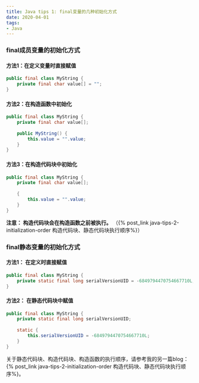 ```yaml
---
title: Java tips 1: final变量的几种初始化方式
date: 2020-04-01
tags:
- Java
---
```


### final成员变量的初始化方式
#### 方法1：在定义变量时直接赋值
```java
public final class MyString {
    private final char value[] = "";
}
```
#### 方法2：在构造函数中初始化
```java
public final class MyString {
    private final char value[];
    
    public MyString() {
        this.value = "".value;
    }
}
```

#### 方法3：在构造代码块中初始化
```java
public final class MyString {
    private final char value[];
    
    {
        this.value = "".value;
    }
}
```
**注意： 构造代码块会在构造函数之前被执行。** （{% post_link java-tips-2-initialization-order 构造代码块、静态代码块执行顺序%}）

### final静态变量的初始化方式
#### 方法1： 在定义时直接赋值
```java
public final class MyString {
    private static final long serialVersionUID = -6849794470754667710L;
}
```
#### 方法2： 在静态代码块中赋值
```java
public final class MyString {
    private static final long serialVersionUID;
    
    static {
        this.serialVersionUID = -6849794470754667710L;
    }
}
```

关于静态代码块、构造代码块、构造函数的执行顺序，请参考我的另一篇blog：{% post_link java-tips-2-initialization-order 构造代码块、静态代码块执行顺序%}。